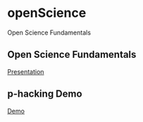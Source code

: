 # openScience
Open Science Fundamentals

## Open Science Fundamentals

[Presentation](https://pnb3ee3.github.io/openScience/open-science.html)

## p-hacking Demo

[Demo](https://pnb3ee3.github.io/openScience/p-hacking-demo.html)
